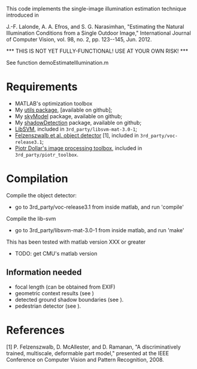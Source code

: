 This code implements the single-image illumination estimation technique
introduced in 

J.-F. Lalonde, A. A. Efros, and S. G. Narasimhan, "Estimating the Natural 
Illumination Conditions from a Single Outdoor Image," International 
Journal of Computer Vision, vol. 98, no. 2, pp. 123--145, Jun. 2012.


*** THIS IS NOT YET FULLY-FUNCTIONAL! USE AT YOUR OWN RISK! ***


See function demoEstimateIllumination.m


Requirements
============

* MATLAB's optimization toolbox
* My [utils package](http://www.github.com/jflalonde/utils), [available on github];
* My [skyModel](http://www.github.com/jflalonde/skyModel) package, available on github;
* My [shadowDetection](http://www.github.com/jflalonde/shadowDetection) package, available on github;
* [LibSVM](http://www.csie.ntu.edu.tw/~cjlin/libsvm), included in `3rd_party/libsvm-mat-3.0-1`;
* [Felzenszwalb et al. object detector](http://www.cs.uchicago.edu/~pff/latent) [1], included in `3rd_party/voc-release3.1`;
* [Piotr Dollar's image processing toolbox](http://vision.ucsd.edu/~pdollar/toolbox/doc/), included in `3rd_party/piotr_toolbox`.

Compilation
===========

Compile the object detector: 
* go to 3rd_party/voc-release3.1 from inside matlab, and run 'compile'

Compile the lib-svm
* go to 3rd_party/libsvm-mat-3.0-1 from inside matlab, and run 'make'

This has been tested with matlab version XXX or greater
* TODO: get CMU's matlab version

Information needed 
------------------

* focal length (can be obtained from EXIF)
* geometric context results (see )
* detected ground shadow boundaries (see ).
* pedestrian detector (see ).


References
==========

[1]	P. Felzenszwalb, D. McAllester, and D. Ramanan, "A discriminatively 
trained, multiscale, deformable part model," presented at the IEEE 
Conference on Computer Vision and Pattern Recognition, 2008.